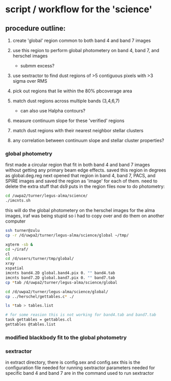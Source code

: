 # script / workflow for the 'science' 

## procedure outline:

1. create 'global' region common to both band 4 and band 7 images
2. use this region to perform global photometery on band 4, band 7, and herschel images
	- submm excess?

3. use sextractor to find dust regions of >5 contiguous pixels with >3 sigma over RMS
4. pick out regions that lie within the 80% pbcoverage area
5. match dust regions across multiple bands (3,4,6,7) 
	- can also use Halpha contours?

6. measure continuum slope for these 'verified' regions
7. match dust regions with their nearest neighbor stellar clusters
8. any correlation between continuum slope and stellar cluster properties?


### global photometry
first made a circular region that fit in both band 4 and band 7 images without getting any primary beam edge effects. saved this region in degrees as global.deg.reg
next opened that region in band 4, band 7, PACS, and SPIRE images and saved the region as 'image' for each of them.
need to delete the extra stuff that ds9 puts in the region files
now to do photometry:
```bash
cd /uwpa2/turner/legus-alma/science/
./imcnts.sh
```
this will do the global photometery on the herschel images
for the alma images, iraf was being stupid so i had to copy over and do them on another computer
```bash
ssh turner@zulu
cp -r /d/uwpa2/turner/legus-alma/science/global ~/tmp/

xgterm -sb &
cd ~/iraf/
cl 
cd /d/users/turner/tmp/global/
xray
xspatial
imcnts band4.2D global.band4.pix 0. "" band4.tab
imcnts band7.2D global.band7.pix 0. "" band7.tab
cp *tab /d/uwpa2/turner/legus-alma/science/global

cd /d/uwpa2/turner/legus-alma/science/global/
cp ../herschel/gettables.c* ./

ls *tab > tables.list

# for some reasion this is not working for band4.tab and band7.tab
task gettables = gettables.cl
gettables @tables.list


```
### modified blackbody fit to the global photometry






### sextractor 

in extract directory, there is config.sex and config.sex
this is the configuration file needed for running sextractor
parameters needed for specific band 4 and band 7 are in the command used to run sextractor

